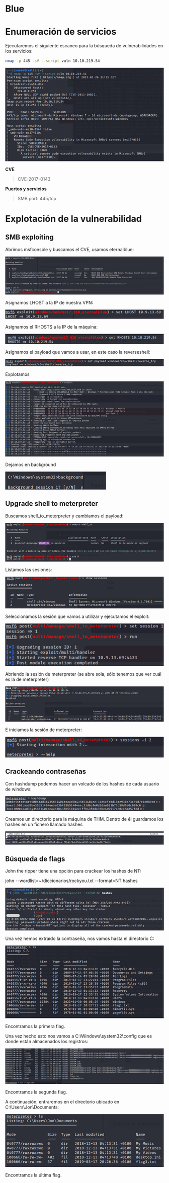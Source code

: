 # Blue

# Enumeración de servicios

Ejecutaremos el siguiente escaneo para la búsqueda de vulnerabilidades en los servicios:

```bash
nmap -p 445 -sV --script vuln 10.10.219.54
```

![Untitled](blue/Untitled.png)

**CVE**

> CVE-2017-0143
> 

**Puertos y servicios**

> SMB port: 445/tcp
> 

# Explotación de la vulnerabilidad

## SMB exploiting

Abrimos msfconsole y buscamos el CVE, usamos eternalblue:

![Untitled](blue/Untitled%201.png)

Asignamos LHOST a la IP de nuestra VPN:

![Untitled](blue/Untitled%202.png)

Asignamos el RHOSTS a la IP de la máquina:

![Untitled](blue/Untitled%203.png)

Asignamos el payload que vamos a usar, en este caso la reverseshell:

![Untitled](blue/Untitled%204.png)

Explotamos

![Untitled](blue/Untitled%205.png)

Dejamos en background

![Untitled](blue/Untitled%206.png)

## Upgrade shell to meterpreter

Buscamos shell_to_meterpreter y cambiamos el payload:

![Untitled](blue/Untitled%207.png)

Listamos las sesiones:

![Untitled](blue/Untitled%208.png)

Seleccionamos la sesión que vamos a utilizar y ejecutamos el exploit:

![Untitled](blue/Untitled%209.png)

Abriendo la sesión de meterpreter (se abre sola, sólo tenemos que ver cuál es la de meterpreter)

![Untitled](blue/Untitled%2010.png)

E iniciamos la sesión de meterpreter:

![Untitled](blue/Untitled%2011.png)

## Crackeando contraseñas

Con hashdump podemos hacer un volcado de los hashes de cada usuario de windows:

![Untitled](blue/Untitled%2012.png)

Creamos un directorio para la máquina de THM. Dentro de él guardamos los hashes en un fichero llamado hashes

![Untitled](blue/Untitled%2013.png)

## Búsqueda de flags

John the ripper tiene una opción para crackear los hashes de NT:

john --wordlist=~/diccionarios/rockyou.txt --format=NT hashes

![Untitled](blue/Untitled%2014.png)

Una vez hemos extraído la contraseña, nos vamos hasta el directorio C:

![Untitled](blue/Untitled%2015.png)

Encontramos la primera flag.

Una vez hecho esto nos vamos a C:\Windows\system32\config que es donde están almacenados los registros:

![Untitled](blue/Untitled%2016.png)

Encontramos la segunda flag.

A continuación, entraremos en el directorio ubicado en C:\Users\Jon\Documents:

![Untitled](blue/Untitled%2017.png)

Encontramos la última flag.